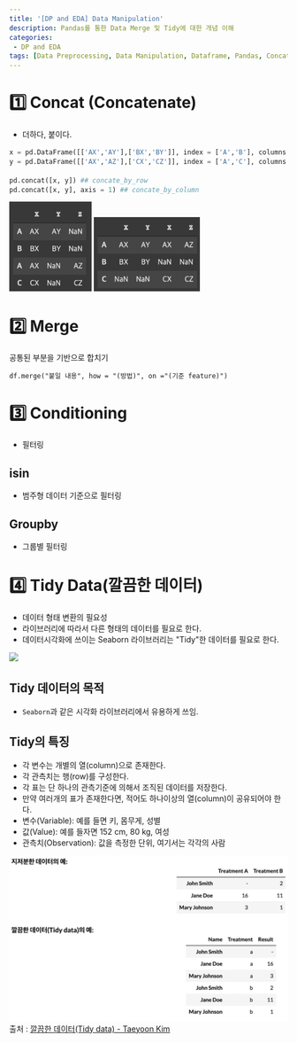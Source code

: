 ```yaml
---
title: '[DP and EDA] Data Manipulation'
description: Pandas를 통한 Data Merge 및 Tidy에 대한 개념 이해
categories:
 - DP and EDA
tags: [Data Preprocessing, Data Manipulation, Dataframe, Pandas, Concat, Merge, Tidy]
---
```


# 1️⃣ Concat (Concatenate)
- 더하다, 붙이다.

```py
x = pd.DataFrame([['AX','AY'],['BX','BY']], index = ['A','B'], columns = ['X','Y'])
y = pd.DataFrame([['AX','AZ'],['CX','CZ']], index = ['A','C'], columns = ['X','Z'])

pd.concat([x, y]) ## concate_by_row
pd.concat([x, y], axis = 1) ## concate_by_column
```

![1](/assets/images/1.png) ![2](/assets/images/2.png)

# 2️⃣ Merge
공통된 부분을 기반으로 합치기

```Py
df.merge("붙일 내용", how = "(방법)", on ="(기준 feature)")
```

# 3️⃣ Conditioning
- 필터링

## isin
- 범주형 데이터 기준으로 필터링

## Groupby
- 그룹별 필터링

# 4️⃣ Tidy Data(깔끔한 데이터)
- 데이터 형태 변환의 필요성
- 라이브러리에 따라서 다른 형태의 데이터를 필요로 한다.
- 데이터시각화에 쓰이는 Seaborn 라이브러리는 "Tidy"한 데이터를 필요로 한다.

![](https://images.velog.io/images/6mini/post/1be303e0-f56a-4626-a39b-03249eee4a7f/%E1%84%89%E1%85%B3%E1%84%8F%E1%85%B3%E1%84%85%E1%85%B5%E1%86%AB%E1%84%89%E1%85%A3%E1%86%BA%202021-07-12%2015.53.15.png)

## Tidy 데이터의 목적
- `Seaborn`과 같은 시각화 라이브러리에서 유용하게 쓰임.

## Tidy의 특징
- 각 변수는 개별의 열(column)으로 존재한다.
- 각 관측치는 행(row)를 구성한다.
- 각 표는 단 하나의 관측기준에 의해서 조직된 데이터를 저장한다.
- 만약 여러개의 표가 존재한다면, 적어도 하나이상의 열(column)이 공유되어야 한다.
- 변수(Variable): 예를 들면 키, 몸무게, 성별
- 값(Value): 예를 들자면 152 cm, 80 kg, 여성
- 관측치(Observation): 값을 측정한 단위, 여기서는 각각의 사람

![3](/assets/images/3.png)
출처 : [깔끔한 데이터(Tidy data) - Taeyoon Kim](https://partrita.github.io/posts/tidy-data/)